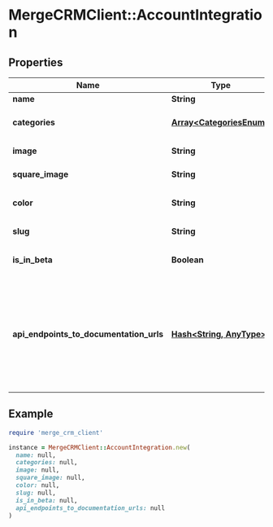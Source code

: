 # MergeCRMClient::AccountIntegration

## Properties

| Name | Type | Description | Notes |
| ---- | ---- | ----------- | ----- |
| **name** | **String** | Company name. |  |
| **categories** | [**Array&lt;CategoriesEnum&gt;**](CategoriesEnum.md) | Category or categories this integration belongs to. Multiple categories should be comma separated, i.e. [ats, hris]. | [optional] |
| **image** | **String** | Company logo in rectangular shape. &lt;b&gt;Upload an image with a clear background.&lt;/b&gt; | [optional] |
| **square_image** | **String** | Company logo in square shape. &lt;b&gt;Upload an image with a white background.&lt;/b&gt; | [optional] |
| **color** | **String** | The color of this integration used for buttons and text throughout the app and landing pages. &lt;b&gt;Choose a darker, saturated color.&lt;/b&gt; | [optional] |
| **slug** | **String** |  | [optional][readonly] |
| **is_in_beta** | **Boolean** | If checked, this integration will not appear in the linking flow, and will appear elsewhere with a Beta tag. | [optional] |
| **api_endpoints_to_documentation_urls** | [**Hash&lt;String, AnyType&gt;**](AnyType.md) | Mapping of API endpoints to documentation urls for support. Example: {&#39;GET&#39;: [[&#39;/common-model-scopes&#39;, &#39;https://docs.merge.dev/accounting/common-model-scopes/#common_model_scopes_retrieve&#39;],[&#39;/common-model-actions&#39;, &#39;https://docs.merge.dev/accounting/common-model-actions/#common_model_actions_retrieve&#39;]], &#39;POST&#39;: []} | [optional] |

## Example

```ruby
require 'merge_crm_client'

instance = MergeCRMClient::AccountIntegration.new(
  name: null,
  categories: null,
  image: null,
  square_image: null,
  color: null,
  slug: null,
  is_in_beta: null,
  api_endpoints_to_documentation_urls: null
)
```

